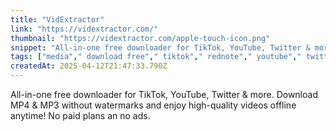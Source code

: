 ```yaml
---
title: "VidExtractor"
link: "https://vidextractor.com/"
thumbnail: "https://vidextractor.com/apple-touch-icon.png"
snippet: "All-in-one free downloader for TikTok, YouTube, Twitter & more. Download MP4 & MP3 without watermarks and enjoy high-quality videos offline anytime!"
tags: ["media"," download free"," tiktok"," rednote"," youtube"," twitter"]
createdAt: 2025-04-12T21:47:33.790Z
---
```

All-in-one free downloader for TikTok, YouTube, Twitter & more. Download MP4 & MP3 without watermarks and enjoy high-quality videos offline anytime! No paid plans an no ads.
